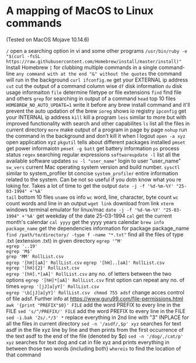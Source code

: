 # A mapping of MacOS to Linux commands
(Tested on MacOS Mojave 10.14.6)

`/`	open a searching option in vi and some other programs
`/usr/bin/ruby -e "$(curl -fsSL https://raw.githubusercontent.com/Homebrew/install/master/install)"`	Install Homebrew
`|`	for clubbing multiple commands in a single command-line
`any command with at the end "&" without the quotes`	the command will run in the background
`curl ifconfig.me`	get your EXTERNAL ip address
`cut`	cut the output of a command column wise
`df`	disk information
`du`	disk usage informaiton
`file`	determine filetype or file extensions
`find`	find file and others
`grep`	for searching in output of a command
`head`	top 10 files
`HOMEBREW_NO_AUTO_UPDATE=1`	write it before any brew install command and it'll prevent the auto updation of the brew
`ioreg`	shows io registry
`ipconfig`	get your INTERNAL ip address
`kill`	kill a program
`less`	similar to more but with improved functionality with search and other capabilites
`ls`	list all the files in current directory
`more`	make output of a program in page by page
`nohup`	run the command in the background and don’t kill it when I logout
`open -a xyz`	open application xyz
`pkgutil`	tells about different packages installed
`pmset`	get power informaiotn
`pmset -g batt`	get battery information
`ps`	process status
`regex`	searching regular expressions
`softwareupdate -l`	list all the available software updates
`su -l "user_name"`	login to user "user_name"
`sw_vers`	current Mac operating system version and build number.
`sysctl`	similar to system_profiler bt concise
`system_profiler`	entire information related to the system. Can be not so useful if you dotn know what you re loking for. Takes a lot of time to get the output
`date -j -f '%d-%m-%Y' "25-03-1994" +'%A'`	
`tail`	bottom 10 files
`uname`	os info
`wc`	word, line, character, byte count
`wc`	count words and line in an output
`wget link`	download from link
`xterm`	windows terminal emulator for linux/mac
`date -j -f '%d-%m-%Y' "25-03-1994" +'%A'`	get weekday of the date 25-03-1994
`cal`	get the current month's calendar
`cal yyyy`	get the yyyy years calendar
`brew info package_name`	get the dependencies information for package package_name
`find /path/to/directory/ -type f -name "*.txt"`	find all the files of type .txt (extension .txt) in given directory
`egrep '^M'`	
`egrep '..19'`	
`egrep 'M$'`	
`grep 'MM' RollList.csv`	
`egrep '[hH][aA]' RollList.csv`	
`egrep '[hH]..[aA]' RollList.csv`	
`egrep '[hH]{2}' RollList.csv`	
`egrep '[hH].*[aA]' RollList.csv`	any no. of letters between the two options
`egrep '[hH]*[aA]' RollList.csv`	first option can repeat any no. of times
`egrep '[jJ]a[yY]' RollList.csv `	
`egrep '\b[jJ]a[yY]' RollList.csv `	
`chmod 755 adsf`	change acces control of file adsf. Further info at https://www.guru99.com/file-permissions.html
`awk '{print "PREFIX"$0}' FILE`	add the word PREFIX to every line in the FILE
`sed 's/^/PREFIX/' FILE`	add the word PREFIX to every line in the FILE
`sed -i.bak '2s/.*/3' *`	replace everything in 2nd line with "3" INPLACE for all the files in current directory
`sed -n '/asdf/,$p' xyz`	searches for text asdf in the file xyz line by line and then prints from the first occurrence of the text asdf to the end of the file (denoted by $p)
`sed -n '/dog/,/cat/p' xyz`	searches for text dog and cat in file xyz and prints everything in between those two words (including both)
`whereis`	to find the location of that command

